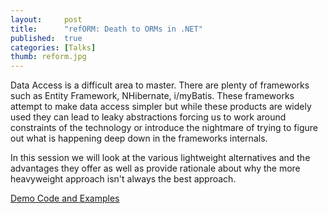 ```yaml
---
layout:     post
title:      "refORM: Death to ORMs in .NET"
published:  true
categories: [Talks]
thumb: reform.jpg
---
```


Data Access is a difficult area to master. There are plenty of frameworks such as Entity Framework, NHibernate, i/myBatis. These frameworks attempt to make data access simpler but while these products are widely used they can lead to leaky abstractions forcing us to work around constraints of the technology or introduce the nightmare of trying to figure out what is happening deep down in the frameworks internals.

In this session we will look at the various lightweight alternatives and the advantages they offer as well as provide rationale about why the more heavyweight approach isn't always the best approach.

<!-- more -->

[Demo Code and Examples](https://bitbucket.org/kouphax/ddd-data-access/)

<script src="http://speakerdeck.com/embed/4eb7ebb05040b9005400eb4f.js"></script>

